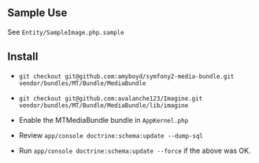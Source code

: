 Sample Use
----------

See `Entity/SampleImage.php.sample`

Install
-------

* `git checkout git@github.com:amyboyd/symfony2-media-bundle.git vendor/bundles/MT/Bundle/MediaBundle`

* `git checkout git@github.com:avalanche123/Imagine.git vendor/bundles/MT/Bundle/MediaBundle/lib/imagine`

* Enable the MTMediaBundle bundle in `AppKernel.php`

* Review `app/console doctrine:schema:update --dump-sql`

* Run `app/console doctrine:schema:update --force` if the above was OK.
